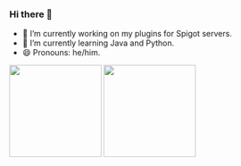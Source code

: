 ### Hi there 👋

- 🔭 I’m currently working on my plugins for Spigot servers.
- 🌱 I’m currently learning Java and Python.
- 😄 Pronouns: he/him.


 <img height=165 src="https://github-readme-stats.vercel.app/api?username=bottleofench&count_private=true&theme=radical&show_icons=true">
 <img height=165 src="https://github-readme-stats.vercel.app/api/top-langs/?username=bottleofench&theme=radical&layout=compact">
